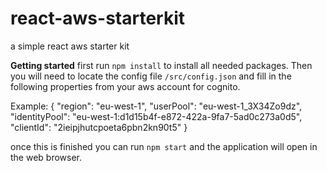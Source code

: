 # react-aws-starterkit
a simple react aws starter kit


**Getting started**
first run `npm install` to install all needed packages. Then you will need to locate the config file `/src/config.json` and fill in the following properties from your aws account for cognito.

Example:
    {
        "region": "eu-west-1",
        "userPool": "eu-west-1_3X34Zo9dz",
        "identityPool": "eu-west-1:d1d15b4f-e872-422a-9fa7-5ad0c273a0d5",
        "clientId": "2ieipjhutcpoeta6pbn2kn90t5"
    }

once this is finished you can run `npm start` and the application will open in the web browser.